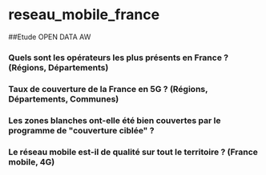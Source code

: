 # reseau_mobile_france
##Etude OPEN DATA AW


### Quels sont les opérateurs les plus présents en France ? (Régions, Départements)	

### Taux de couverture de la France en 5G ? (Régions, Départements, Communes)	

### Les zones blanches ont-elle été bien couvertes par le programme de "couverture ciblée" ? 

### Le réseau mobile est-il de qualité sur tout le territoire ? (France mobile, 4G)	
